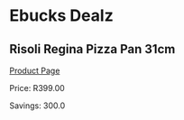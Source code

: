 
# Ebucks Dealz
## Risoli Regina Pizza Pan 31cm
[Product Page](https://www.ebucks.com/web/shop/productSelected.do?prodId=604581822&catId=1158500560)

Price: R399.00

Savings: 300.0


	